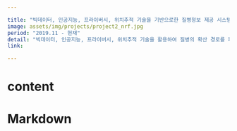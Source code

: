 ```yaml
---

title: "빅데이터, 인공지능, 프라이버시, 위치추적 기술을 기반으로한 질병정보 제공 시스템 개발 구축 및 운영"
image: assets/img/projects/project2_nrf.jpg
period: "2019.11 - 현재"
detail: "빅데이터, 인공지능, 프라이버시, 위치추적 기술을 활용하여 질병의 확산 경로를 파악하고 질병의 전염을 예측하여 예방 정보를 제공하는 시스템"
link: 

---
```


# content
# **Markdown**